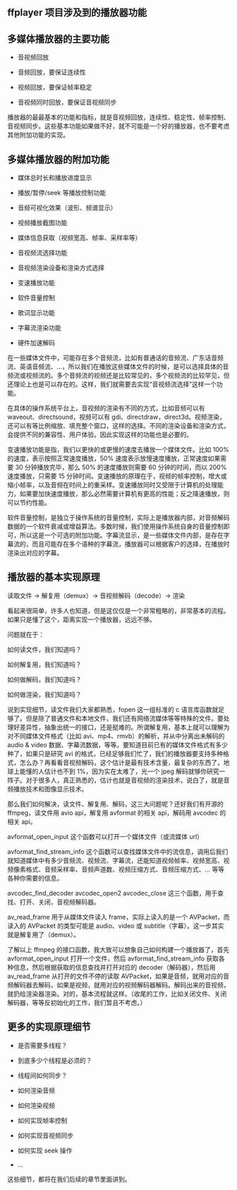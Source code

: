 ## ffplayer 项目涉及到的播放器功能

多媒体播放器的主要功能
----------------------

* 音视频回放

* 音频回放，要保证连续性

* 视频回放，要保证帧率稳定

* 音视频同时回放，要保证音视频同步

播放器的最最基本的功能和指标，就是音视频回放，连续性、稳定性、帧率控制、音视频同步。这些基本功能如果做不好，就不可能是一个好的播放器，也不要考虑其他附加功能的实现。

多媒体播放器的附加功能
----------------------
* 媒体总时长和播放进度显示

* 播放/暂停/seek 等播放控制功能

* 音频可视化效果（波形、频谱显示）

* 视频播放截图功能

* 媒体信息获取（视频宽高、帧率、采样率等）

* 音视频流选择功能

* 音视频渲染设备和渲染方式选择

* 变速播放功能

* 软件音量控制

* 歌词显示功能

* 字幕流渲染功能

* 硬件加速解码

在一些媒体文件中，可能存在多个音频流，比如有普通话的音频流、广东话音频流、英语音频流、...，所以我们在播放这些媒体文件的时候，是可以选择具体的音频流或视频流的。多个音频流的视频还是比较常见的，多个视频流的比较罕见，但还理论上也是可以存在的。这样，我们就需要去实现“音视频流选择”这样一个功能。

在具体的操作系统平台上，音视频的渲染有不同的方式，比如音频可以有 waveout、directsound，视频可以有 gdi、directdraw，direct3d。视频渲染，还可以有等比例缩放、填充整个窗口，这样的选择。不同的渲染设备和渲染方式，会提供不同的兼容性、用户体验。因此实现这样的功能也是必要的。

变速播放功能是指，我们以更快的或更慢的速度去播放一个媒体文件。比如 100% 的速度，表示按照正常速度播放，50% 速度表示放慢速度播放，正常速度如果需要 30 分钟播放完毕，那么 50% 的速度播放则需要 60 分钟的时间，而以 200% 速度播放，只需要 15 分钟时间。变速播放的原理在于，视频的帧率控制，增大或缩小帧率，以及音频在时间上的重采样。变速播放同时又受限于计算机的处理能力，如果要加快速度播放，那么必然需要计算机有更高的性能；反之降速播放，则可以节约性能。

软件音量控制，是独立于操作系统的音量控制，实际上是播放器内部，对音频解码数据的一个软件衰减或增益算法。多数时候，我们使用操作系统自身的音量控制即可，所以这是一个可选的附加功能。字幕流显示，是一些媒体文件内部，是存在字幕流的，而且可能存在多个语种的字幕流，播放器可以根据客户的选择，在播放时渲染出对应的字幕。

## 播放器的基本实现原理
读取文件 -> 解复用（demux）-> 音视频解码（decode）-> 渲染

看起来很简单，许多人也知道，但是这仅仅是一个非常粗略的，非常基本的流程。如果只是懂了这个，距离实现一个播放器，远远不够。

问题就在于：

如何读文件，我们知道吗？

如何解复用，我们知道吗？

如何做解码，我们知道吗？

如何做渲染，我们知道吗？

说到实现细节，读文件我们大家都熟悉，fopen 这一组标准的 c 语言库函数就足够了。但是除了普通文件和本地文件，我们还有网络流媒体等等特殊的文件。要处理好差异性，抽象出统一的接口，还是挺难的。所谓解复用，基本上就可以理解为对不同媒体文件格式（比如 avi、mp4、rmvb）的解析，并从中分离出未解码的 audio & video 数据、字幕流数据，等等。要知道目前已有的媒体文件格式有多少种了，如果只是研究 avi 的格式，已经足够我们忙了，我们的播放器要支持多种格式，怎么办？再看看音视频解码，这个估计是最有技术含量，最复杂的东西了，地球上能懂的人估计也不到 1%，因为实在太难了，光一个 jpeg 解码就够你研究一阵子。对于很多人，真正熟悉的，估计也就是音视频的渲染技术，说白了，就是音频播放技术和图像显示技术。

那么我们如何解决，读文件、解复用、解码，这三大问题呢？还好我们有开源的 ffmpeg，读文件用 avio api，解复用 avformat 的相关 api，解码用 avcodec 的相关 api。

avformat_open_input 这个函数可以打开一个媒体文件（或流媒体 url）

avformat_find_stream_info 这个函数可以查找媒体文件中的流信息，调用后我们就知道媒体中有多少音频流、视频流、字幕流，还能知道视频帧率、视频宽高、视频像素格式、音频采样率、音频声道数、视频压缩方式、音频压缩方式、... 等等各种你需要的信息。

avcodec_find_decoder
avcodec_open2
avcodec_close
这三个函数，用于查找、打开、关闭，音视频解码器。

av_read_frame 用于从媒体文件读入 frame，实际上读入的是一个 AVPacket，而读入的 AVPacket 的类型可能是 audio、video 或 subtitle（字幕）。这一步其实就是解复用了（demux）。

了解以上 ffmpeg 的接口函数，我大致可以想象自己如何构建一个播放器了，首先 avformat_open_input 打开一个文件，然后 avformat_find_stream_info 获取各种信息，然后根据获取的信息查找并打开对应的 decoder（解码器），然后用 av_read_frame 从打开的文件不停的读取 AVPacket，如果是音频，就用对应的音频解码器去解码，如果是视频，就用对应的视频解码器解码。解码出来的音视频，就扔给渲染器渲染。对的，基本流程就这样。（收尾的工作，比如关闭文件、关闭解码器，等等反初始化的工作，我们暂且不考虑。）

## 更多的实现原理细节
* 是否需要多线程？

* 到底多少个线程是必须的？

* 线程间如何同步？

* 如何渲染音频

* 如何渲染视频

* 如何实现帧率控制

* 如何实现音视频同步

* 如何实现 seek 操作

* ...

这些细节，都将在我们后续的章节里面讲到。


